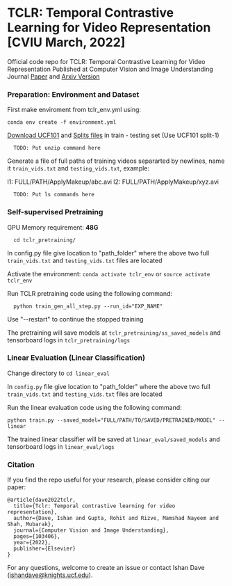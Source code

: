# TCLR: Temporal Contrastive Learning for Video Representation [CVIU March, 2022]
Official code repo for TCLR: Temporal Contrastive Learning for Video Representation
Published at Computer Vision and Image Understanding Journal [Paper](https://doi.org/10.1016/j.cviu.2022.103406) and [Arxiv Version](https://arxiv.org/abs/2101.07974)

### Preparation: Environment and Dataset

First make enviroment from tclr_env.yml using:

  ```
  conda env create -f environment.yml
  ```

[Download UCF101](https://www.crcv.ucf.edu/data/UCF101/UCF101.rar) and [Splits files](https://www.crcv.ucf.edu/data/UCF101/UCF101TrainTestSplits-RecognitionTask.zip) in train - testing set (Use UCF101 split-1)

```
  TODO: Put unzip command here
  ```

Generate a file of full paths of training videos separarted by newlines, name it `train_vids.txt` and `testing_vids.txt`, example:

l1: FULL/PATH/ApplyMakeup/abc.avi
l2: FULL/PATH/ApplyMakeup/xyz.avi

```
  TODO: Put ls commands here
  ```
  
### Self-supervised Pretraining

GPU Memory requirement: **48G**

```
  cd tclr_pretraining/
  ```
  
In config.py file give location to "path_folder" where the above two full `train_vids.txt` and `testing_vids.txt` files are located 

Activate the environment: `conda activate tclr_env` or `source activate tclr_env`


Run TCLR pretraining code using the following command:
```
  python train_gen_all_step.py --run_id="EXP_NAME"
  ```

Use "--restart" to continue the stopped training

The pretraining will save models at `tclr_pretraining/ss_saved_models` and tensorboard logs in `tclr_pretraining/logs`

### Linear Evaluation (Linear Classification)

Change directory to `cd linear_eval`

In `config.py` file give location to "path_folder" where the above two full `train_vids.txt` and `testing_vids.txt` files are located 

Run the linear evaluation code using the following command:

```
python train.py --saved_model="FULL/PATH/TO/SAVED/PRETRAINED/MODEL" --linear
  ```

The trained linear classifier will be saved at `linear_eval/saved_models` and tensorboard logs in `linear_eval/logs`

### Citation
If you find the repo useful for your research, please consider citing our paper: 
```
@article{dave2022tclr,
  title={Tclr: Temporal contrastive learning for video representation},
  author={Dave, Ishan and Gupta, Rohit and Rizve, Mamshad Nayeem and Shah, Mubarak},
  journal={Computer Vision and Image Understanding},
  pages={103406},
  year={2022},
  publisher={Elsevier}
}
```
For any questions, welcome to create an issue or contact Ishan Dave ([ishandave@knights.ucf.edu](mailto:ishandave@knights.ucf.edu)).
